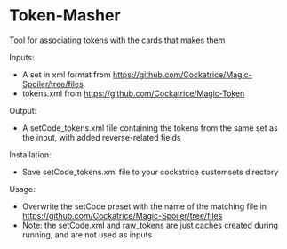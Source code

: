 # Token-Masher
Tool for associating tokens with the cards that makes them

Inputs:
  * A set in xml format from https://github.com/Cockatrice/Magic-Spoiler/tree/files
  * tokens.xml from https://github.com/Cockatrice/Magic-Token
  
Output:
  * A setCode_tokens.xml file containing the tokens from the same set as the input, with added reverse-related fields

Installation:
  * Save setCode_tokens.xml file to your cockatrice customsets directory

Usage:
  * Overwrite the setCode preset with the name of the matching file in https://github.com/Cockatrice/Magic-Spoiler/tree/files
  * Note: the setCode.xml and raw_tokens are just caches created during running, and are not used as inputs
